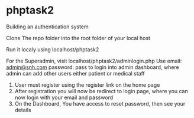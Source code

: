 # phptask2
Building an authentication system


Clone The repo folder into the root folder of your local host

Run it localy using localhost/phptask2

For the Superadmin, 
visit localhost/phptask2/adminlogin.php
Use
email: admin@snh.com
password: pass
to login into admin dashboard, where admin can add other users either patient or medical staff

1. User must register using the register link on the home page
2. After registration you will now be redirect to login page, where you can now login with your email and password
3. On the Dashboard, You have access to reset password, then see your details
